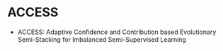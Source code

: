 # ACCESS

* ACCESS: Adaptive Confidence and Contribution based Evolutionary Semi-Stacking for Imbalanced Semi-Supervised Learning
